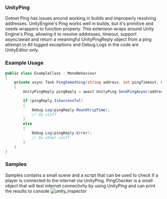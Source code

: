 ### UnityPing
Dotnet Ping has issues around working in builds and improperly resolving addresses. UnityEngine's Ping works well in builds, but it's primitive and needs wrappers to function properly. This extension wraps around Unity Engine's Ping, allowing it to resolve addresses, timeout, support async/await and return a meaningful UnityPingReply object from a ping attempt.\n
All logged exceptions and Debug.Logs in the code are UnityEditor only.

### Example Usage
```csharp
public class ExampleClass : MonoBehaviour 
{
    private async Task PingSomething(string address, int pingTimeout, CancellationToken ct)
    {
        UnityPingReply pingReply = await UnityPing.SendPingAsync(address, pingTimeout, ct);

        if (pingReply.IsSuccessful)
        {
            Debug.Log(pingReply.RoundtripTime);
            // Do stuff
        }
        else
        {
            Debug.Log(pingReply.Error);
            // Do other stuff
        }
    }
}
```

### Samples
Samples contains a small scene and a script that can be used to check if a player is connected to the internet via UnityPing. PingChecker is a small object that will test internet connectivity by using UnityPing and can print the results to console
![unity_inspector](https://i.imgur.com/CJ2PMwb.png)